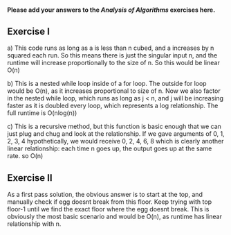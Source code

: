 #### Please add your answers to the ***Analysis of  Algorithms*** exercises here.

## Exercise I

a) This code runs as long as a is less than n cubed, and a increases by n squared each run. So this means there is just the singular input n,
and the runtime will increase proportionally to the size of n. So this would be linear O(n)


b) This is a nested while loop inside of a for loop. The outside for loop would be O(n), as it increases proportional to size of n. Now we also
factor in the nested while loop, which runs as long as j < n, and j will be increasing faster as it is doubled every loop, which represents
a log relationship. The full runtime is O(nlog(n))


c) This is a recursive method, but this function is basic enough that we can just plug and chug and look at the relationship. If we gave arguments of 0, 1, 2, 3, 4 hypothetically, we would receive 0, 2, 4, 6, 8 which is clearly another linear relationship: each time n goes up, the output goes up at the same rate. so O(n)

## Exercise II
As a first pass solution, the obvious answer is to start at the top, and manually check if egg doesnt break from this floor. Keep trying with top floor-1 until we find the exact floor where the egg doesnt break. This is obviously the most basic scenario and would be O(n), as runtime has linear relationship with n. 

